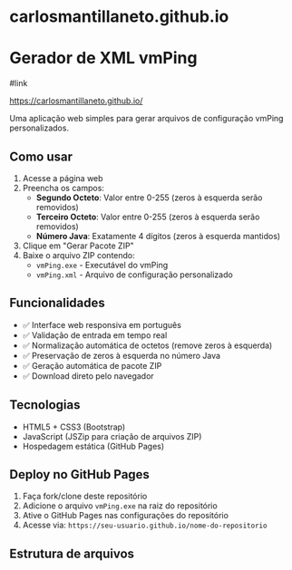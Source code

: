 # carlosmantillaneto.github.io

# Gerador de XML vmPing

#link

https://carlosmantillaneto.github.io/

Uma aplicação web simples para gerar arquivos de configuração vmPing personalizados.

## Como usar

1. Acesse a página web
2. Preencha os campos:
   - **Segundo Octeto**: Valor entre 0-255 (zeros à esquerda serão removidos)
   - **Terceiro Octeto**: Valor entre 0-255 (zeros à esquerda serão removidos)
   - **Número Java**: Exatamente 4 dígitos (zeros à esquerda mantidos)
3. Clique em "Gerar Pacote ZIP"
4. Baixe o arquivo ZIP contendo:
   - `vmPing.exe` - Executável do vmPing
   - `vmPing.xml` - Arquivo de configuração personalizado

## Funcionalidades

- ✅ Interface web responsiva em português
- ✅ Validação de entrada em tempo real
- ✅ Normalização automática de octetos (remove zeros à esquerda)
- ✅ Preservação de zeros à esquerda no número Java
- ✅ Geração automática de pacote ZIP
- ✅ Download direto pelo navegador

## Tecnologias

- HTML5 + CSS3 (Bootstrap)
- JavaScript (JSZip para criação de arquivos ZIP)
- Hospedagem estática (GitHub Pages)

## Deploy no GitHub Pages

1. Faça fork/clone deste repositório
2. Adicione o arquivo `vmPing.exe` na raiz do repositório
3. Ative o GitHub Pages nas configurações do repositório
4. Acesse via: `https://seu-usuario.github.io/nome-do-repositorio`

## Estrutura de arquivos
